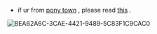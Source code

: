- if ur from <a href="https://pony.town">pony town</a> , please read <a href="https://patreon.com/potatsu">this</a> .



![BEA62A6C-3CAE-4421-9489-5C83F1C9CAC0](https://user-images.githubusercontent.com/100438635/161421619-0c496153-b32b-4048-9e2a-4bb9001ba396.jpeg)
